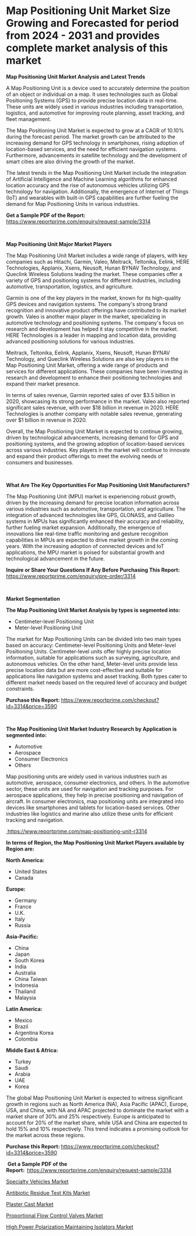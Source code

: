 <p><h1>Map Positioning Unit Market Size Growing and Forecasted for period from 2024 - 2031 and provides complete market analysis of this market</h1></p><p><strong>Map Positioning Unit Market Analysis and Latest Trends</strong></p>
<p><p>A Map Positioning Unit is a device used to accurately determine the position of an object or individual on a map. It uses technologies such as Global Positioning Systems (GPS) to provide precise location data in real-time. These units are widely used in various industries including transportation, logistics, and automotive for improving route planning, asset tracking, and fleet management.</p><p>The Map Positioning Unit Market is expected to grow at a CAGR of 10.10% during the forecast period. The market growth can be attributed to the increasing demand for GPS technology in smartphones, rising adoption of location-based services, and the need for efficient navigation systems. Furthermore, advancements in satellite technology and the development of smart cities are also driving the growth of the market.</p><p>The latest trends in the Map Positioning Unit Market include the integration of Artificial Intelligence and Machine Learning algorithms for enhanced location accuracy and the rise of autonomous vehicles utilizing GPS technology for navigation. Additionally, the emergence of Internet of Things (IoT) and wearables with built-in GPS capabilities are further fueling the demand for Map Positioning Units in various industries.</p></p>
<p><strong>Get a Sample PDF of the Report:&nbsp;</strong> <a href="https://www.reportprime.com/enquiry/request-sample/3314">https://www.reportprime.com/enquiry/request-sample/3314</a></p>
<p>&nbsp;</p>
<p><strong>Map Positioning Unit Major Market Players</strong></p>
<p><p>The Map Positioning Unit Market includes a wide range of players, with key companies such as Hitachi, Garmin, Valeo, Meitrack, Teltonika, Eelink, HERE Technologies, Applanix, Xsens, Neusoft, Hunan BYNAV Technology, and Queclink Wireless Solutions leading the market. These companies offer a variety of GPS and positioning systems for different industries, including automotive, transportation, logistics, and agriculture.</p><p>Garmin is one of the key players in the market, known for its high-quality GPS devices and navigation systems. The company's strong brand recognition and innovative product offerings have contributed to its market growth. Valeo is another major player in the market, specializing in automotive technology and positioning systems. The company's focus on research and development has helped it stay competitive in the market. HERE Technologies is a leader in mapping and location data, providing advanced positioning solutions for various industries.</p><p>Meitrack, Teltonika, Eelink, Applanix, Xsens, Neusoft, Hunan BYNAV Technology, and Queclink Wireless Solutions are also key players in the Map Positioning Unit Market, offering a wide range of products and services for different applications. These companies have been investing in research and development to enhance their positioning technologies and expand their market presence.</p><p>In terms of sales revenue, Garmin reported sales of over $3.5 billion in 2020, showcasing its strong performance in the market. Valeo also reported significant sales revenue, with over $18 billion in revenue in 2020. HERE Technologies is another company with notable sales revenue, generating over $1 billion in revenue in 2020.</p><p>Overall, the Map Positioning Unit Market is expected to continue growing, driven by technological advancements, increasing demand for GPS and positioning systems, and the growing adoption of location-based services across various industries. Key players in the market will continue to innovate and expand their product offerings to meet the evolving needs of consumers and businesses.</p></p>
<p>&nbsp;</p>
<p><strong>What Are The Key Opportunities For Map Positioning Unit Manufacturers?</strong></p>
<p><p>The Map Positioning Unit (MPU) market is experiencing robust growth, driven by the increasing demand for precise location information across various industries such as automotive, transportation, and agriculture. The integration of advanced technologies like GPS, GLONASS, and Galileo systems in MPUs has significantly enhanced their accuracy and reliability, further fueling market expansion. Additionally, the emergence of innovations like real-time traffic monitoring and gesture recognition capabilities in MPUs are expected to drive market growth in the coming years. With the increasing adoption of connected devices and IoT applications, the MPU market is poised for substantial growth and technological advancement in the future.</p></p>
<p><strong>Inquire or Share Your Questions If Any Before Purchasing This Report:</strong> <a href="https://www.reportprime.com/enquiry/pre-order/3314">https://www.reportprime.com/enquiry/pre-order/3314</a></p>
<p>&nbsp;</p>
<p><strong>Market Segmentation</strong></p>
<p><strong>The Map Positioning Unit Market Analysis by types is segmented into:</strong></p>
<p><ul><li>Centimeter-level Positioning Unit</li><li>Meter-level Positioning Unit</li></ul></p>
<p><p>The market for Map Positioning Units can be divided into two main types based on accuracy: Centimeter-level Positioning Units and Meter-level Positioning Units. Centimeter-level units offer highly precise location information, suitable for applications such as surveying, agriculture, and autonomous vehicles. On the other hand, Meter-level units provide less precise location data but are more cost-effective and suitable for applications like navigation systems and asset tracking. Both types cater to different market needs based on the required level of accuracy and budget constraints.</p></p>
<p><strong>Purchase this Report:&nbsp;</strong><a href="https://www.reportprime.com/checkout?id=3314&price=3590">https://www.reportprime.com/checkout?id=3314&price=3590</a></p>
<p>&nbsp;</p>
<p><strong>The Map Positioning Unit Market Industry Research by Application is segmented into:</strong></p>
<p><ul><li>Automotive</li><li>Aerospace</li><li>Consumer Electronics</li><li>Others</li></ul></p>
<p><p>Map positioning units are widely used in various industries such as automotive, aerospace, consumer electronics, and others. In the automotive sector, these units are used for navigation and tracking purposes. For aerospace applications, they help in precise positioning and navigation of aircraft. In consumer electronics, map positioning units are integrated into devices like smartphones and tablets for location-based services. Other industries like logistics and marine also utilize these units for efficient tracking and navigation.</p></p>
<p><a href="https://www.reportprime.com/map-positioning-unit-r3314">&nbsp;https://www.reportprime.com/map-positioning-unit-r3314</a></p>
<p><strong>In terms of Region, the Map Positioning Unit Market Players available by Region are:</strong></p>
<p>
    <p> <strong> North America: </strong>
        <ul>
            <li>United States</li>
            <li>Canada</li>
        </ul>
        </p> 
    <p> <strong> Europe: </strong>
        <ul>
            <li>Germany</li>
            <li>France</li>
            <li>U.K.</li>
            <li>Italy</li>
            <li>Russia</li>
        </ul>
        </p> 
    <p> <strong> Asia-Pacific: </strong>
        <ul>
            <li>China</li>
            <li>Japan</li>
            <li>South Korea</li>
            <li>India</li>
            <li>Australia</li>
            <li>China Taiwan</li>
            <li>Indonesia</li>
            <li>Thailand</li>
            <li>Malaysia</li>
        </ul>
        </p> 
    <p> <strong> Latin America: </strong>
        <ul>
            <li>Mexico</li>
            <li>Brazil</li>
            <li>Argentina Korea</li>
            <li>Colombia</li>
        </ul>
        </p> 
    <p> <strong> Middle East & Africa: </strong>
        <ul>
            <li>Turkey</li>
            <li>Saudi</li>
            <li>Arabia</li>
            <li>UAE</li>
            <li>Korea</li>
        </ul>
    </p>
    </p>
<p><p>The global Map Positioning Unit Market is expected to witness significant growth in regions such as North America (NA), Asia Pacific (APAC), Europe, USA, and China, with NA and APAC projected to dominate the market with a market share of 30% and 25% respectively. Europe is anticipated to account for 20% of the market share, while USA and China are expected to hold 15% and 10% respectively. This trend indicates a promising outlook for the market across these regions.</p></p>
<p><strong>Purchase this Report: </strong><a href="https://www.reportprime.com/checkout?id=3314&price=3590">https://www.reportprime.com/checkout?id=3314&price=3590</a></p>
<p>&nbsp;<strong>Get a Sample PDF of the Report:&nbsp;&nbsp;</strong><a href="https://www.reportprime.com/enquiry/request-sample/3314">https://www.reportprime.com/enquiry/request-sample/3314</a></p>
<p><strong></strong></p>
<p><p><a href="https://www.linkedin.com/pulse/global-specialty-vehicles-market-size-expected-experience-cagr-osxfc">Specialty Vehicles Market</a></p><p><a href="https://issuu.com/reportprime-2/docs/antibiotic-residue-test-kits-market-size-2030.pptx">Antibiotic Residue Test Kits Market</a></p><p><a href="https://issuu.com/reportprime-2/docs/plaster-cast-market-size-2030.pptx">Plaster Cast Market</a></p><p><a href="https://www.linkedin.com/pulse/analyzing-proportional-flow-control-valves-market-dynamics-m8wmc">Proportional Flow Control Valves Market</a></p><p><a href="https://github.com/riwar777/Market-Research-Report-List-1/blob/main/high-power-polarization-maintaining-isolators-market.md">High Power Polarization Maintaining Isolators Market</a></p></p>